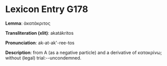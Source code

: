 # Lexicon Entry G178

**Lemma**: ἀκατάκριτος

**Transliteration (xlit)**: akatákritos

**Pronunciation**: ak-at-ak'-ree-tos

**Description**:
from Α (as a negative particle) and a derivative of κατακρίνω; without (legal) trial:--uncondemned.
